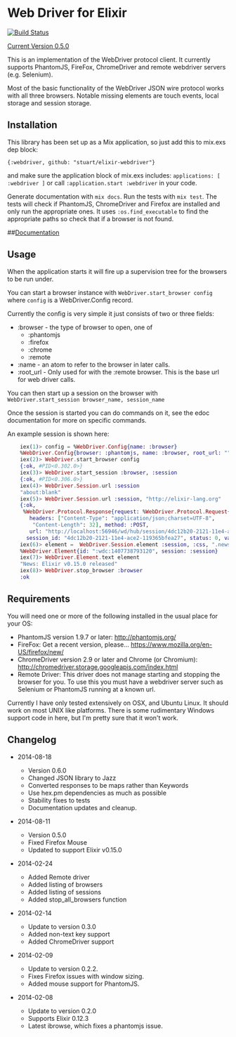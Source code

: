 # Web Driver for Elixir
[![Build Status](https://travis-ci.org/stuart/elixir-webdriver.png?branch=master)](https://travis-ci.org/stuart/elixir-webdriver)

[Current Version 0.5.0](https://github.com/stuart/elixir-webdriver/tree/0.5.0)

This is an implementation of the WebDriver protocol client.
It currently supports PhantomJS, FireFox, ChromeDriver and remote webdriver
servers (e.g. Selenium).

Most of the basic functionality of the WebDriver JSON wire protocol works with
all three browsers. Notable missing elements are touch events, local storage and
session storage.

## Installation

This library has been set up as a Mix application, so just
add this to mix.exs dep block:

```{:webdriver, github: "stuart/elixir-webdriver"} ```

and make sure the application block of mix.exs includes:
``` applications: [ :webdriver ] ```
or call
``` :application.start :webdriver ``` in your code.

Generate documentation with ```mix docs```.
Run the tests with ```mix test```.
The tests will check if PhantomJS, ChromeDriver and Firefox are installed and
only run the appropriate ones. It uses
```:os.find_executable``` to find the appropriate paths so check that if a
browser is not found.

##[Documentation](http://stuart.github.io/elixir-webdriver/)

## Usage

When the application starts it will fire up a supervision tree for
the browsers to be run under.

You can start a browser instance with ```WebDriver.start_browser config```
where ```config``` is a WebDriver.Config record.

Currently the config is very simple it just consists of two or three fields:
 * :browser - the type of browser to open, one of
      - :phantomjs
      - :firefox
      - :chrome
      - :remote
 * :name - an atom to refer to the browser in later calls.
 * :root_url - Only used for with the :remote browser. This is the base url for
 web driver calls.

You can then start up a session on the browser with
```WebDriver.start_session browser_name, session_name```

Once the session is started you can do commands on it, see the edoc documentation
for more on specific commands.

An example session is shown here:

```Elixir
    iex(1)> config = %WebDriver.Config{name: :browser}
    %WebDriver.Config{browser: :phantomjs, name: :browser, root_url: ""}
    iex(2)> WebDriver.start_browser config
    {:ok, #PID<0.302.0>}
    iex(3)> WebDriver.start_session :browser, :session
    {:ok, #PID<0.306.0>}
    iex(4)> WebDriver.Session.url :session
    "about:blank"
    iex(5)> WebDriver.Session.url :session, "http://elixir-lang.org"
    {:ok,
     %WebDriver.Protocol.Response{request: %WebDriver.Protocol.Request{body: "{\"url\":\"http://elixir-lang.org\"}",
       headers: ["Content-Type": "application/json;charset=UTF-8",
        "Content-Length": 32], method: :POST,
       url: "http://localhost:56946/wd/hub/session/4dc12b20-2121-11e4-ace2-119365bfea27/url"},
      session_id: "4dc12b20-2121-11e4-ace2-119365bfea27", status: 0, value: [{}]}}
    iex(6)> element =  WebDriver.Session.element :session, :css, ".news"
    %WebDriver.Element{id: ":wdc:1407738793120", session: :session}
    iex(7)> WebDriver.Element.text element
    "News: Elixir v0.15.0 released"
    iex(8)> WebDriver.stop_browser :browser
    :ok
```

## Requirements

You will need one or more of the following installed in the usual place
for your OS:

* PhantomJS version 1.9.7 or later: http://phantomjs.org/
* FireFox: Get a recent version, please... https://www.mozilla.org/en-US/firefox/new/
* ChromeDriver version 2.9 or later and Chrome (or Chromium): http://chromedriver.storage.googleapis.com/index.html
* Remote Driver: This driver does not manage starting and stopping the browser for you. To
use this you must have a webdriver server such as Selenium or PhantomJS running at a known url.

Currently I have only tested extensively on OSX, and Ubuntu Linux.
It should work on most UNIX like platforms. There is some rudimentary
Windows support code in here, but I'm pretty sure that it won't work.

## Changelog
* 2014-08-18
    - Version 0.6.0
    - Changed JSON library to Jazz
    - Converted responses to be maps rather than Keywords
    - Use hex.pm dependencies as much as possible
    - Stability fixes to tests
    - Documentation updates and cleanup.

* 2014-08-11
    - Version 0.5.0
    - Fixed Firefox Mouse
    - Updated to support Elixir v0.15.0

* 2014-02-24
    - Added Remote driver
    - Added listing of browsers
    - Added listing of sessions
    - Added stop_all_browsers function

* 2014-02-14
    - Update to version 0.3.0
    - Added non-text key support
    - Added ChromeDriver support

* 2014-02-09
    - Update to version 0.2.2.
    - Fixes Firefox issues with window sizing.
    - Added mouse support for PhantomJS.

* 2014-02-08
    - Update to version 0.2.0
    - Supports Elixir 0.12.3
    - Latest ibrowse, which fixes a phantomjs issue.
